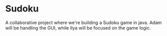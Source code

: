 # Sudoku
A collaborative project where we're building a Sudoku game in java. Adam will be handling the GUI, while Ilya will be focused on the game logic.

